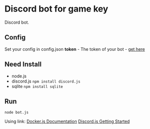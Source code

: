 # Discord bot for game key
Discord bot.

## Config
Set your config in config.json
**token** - The token of your bot - [get here](https://discordapp.com/developers/applications/me)

## Need Install
* node.js
* discord.js `npm install discord.js`
* sqlite `npm install sqlite`

## Run
```
node bot.js
```

Using link:
[Docker.js Documentation](https://discord.js.org/#/docs/main/stable/general/welcome)
[Discord.js Getting Started](https://anidiots.guide/)
